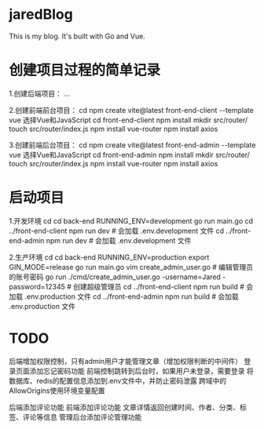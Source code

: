 # jaredBlog

This is my blog. It's built with Go and Vue.



# 创建项目过程的简单记录

1.创建后端项目：
...

2.创建前端前台项目：
cd <my-project-folder>
npm create vite@latest front-end-client --template vue
选择Vue和JavaScript
cd front-end-client
npm install
mkdir src/router/
touch src/router/index.js
npm install vue-router
npm install axios

3.创建前端后台项目：
cd <my-project-folder>
npm create vite@latest front-end-admin --template vue
选择Vue和JavaScript
cd front-end-admin
npm install
mkdir src/router/
touch src/router/index.js
npm install vue-router
npm install axios



# 启动项目

1.开发环境
cd <my-project-folder>
cd back-end
RUNNING_ENV=development go run main.go
cd ../front-end-client
npm run dev  # 会加载 .env.development 文件
cd ../front-end-admin
npm run dev  # 会加载 .env.development 文件

2.生产环境
cd <my-project-folder>
cd back-end
RUNNING_ENV=production export GIN_MODE=release go run main.go
vim create_admin_user.go  # 编辑管理员的账号密码
go run ./cmd/create_admin_user.go -username=Jared -password=12345  # 创建超级管理员
cd ../front-end-client
npm run build  # 会加载 .env.production 文件
cd ../front-end-admin
npm run build  # 会加载 .env.production 文件


# TODO

<!-- 前端添加文章发布功能
前端添加注册、登录功能
文章发布时，前后端校验是否已登录
前端增加管理页面，给用户删除、编辑文章
前端增加后台管理系统，用于管理员管理文章、评论等内容 -->

后端增加权限控制，只有admin用户才能管理文章（增加权限判断的中间件）
登录页面添加忘记密码功能
前端控制跳转到后台时，如果用户未登录，需要登录
将数据库、redis的配置信息添加到.env文件中，并防止密码泄露
跨域中的AllowOrigins使用环境变量配置

后端添加评论功能
前端添加评论功能
文章详情返回创建时间、作者、分类、标签、评论等信息
管理后台添加评论管理功能